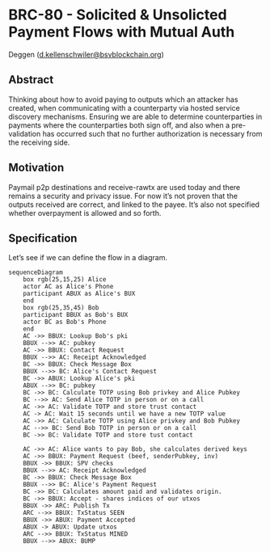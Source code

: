 # BRC-80 - Solicited & Unsolicted Payment Flows with Mutual Auth

Deggen (d.kellenschwiler@bsvblockchain.org)

## Abstract

Thinking about how to avoid paying to outputs which an attacker has created, when communicating with a counterparty via hosted service discovery mechanisms. Ensuring we are able to determine counterparties in payments where the counterparties both sign off, and also when a pre-validation has occurred such that no further authorization is necessary from the receiving side.

## Motivation

Paymail p2p destinations and receive-rawtx are used today and there remains a security and privacy issue. For now it’s not proven that the outputs received are correct, and linked to the payee. It’s also not specified whether overpayment is allowed and so forth.


## Specification

Let’s see if we can define the flow in a diagram.

```mermaid
sequenceDiagram
    box rgb(25,15,25) Alice
    actor AC as Alice's Phone
    participant ABUX as Alice's BUX
    end
    box rgb(25,35,45) Bob
    participant BBUX as Bob's BUX
    actor BC as Bob's Phone
    end
    AC ->> BBUX: Lookup Bob's pki
    BBUX -->> AC: pubkey
    AC ->> BBUX: Contact Request
    BBUX -->> AC: Receipt Acknowledged
    BC ->> BBUX: Check Message Box
    BBUX -->> BC: Alice's Contact Request
    BC ->> ABUX: Lookup Alice's pki
    ABUX -->> BC: pubkey
    BC ->> BC: Calculate TOTP using Bob privkey and Alice Pubkey
    BC -->> AC: Send Alice TOTP in person or on a call
    AC ->> AC: Validate TOTP and store trust contact
    AC -> AC: Wait 15 seconds until we have a new TOTP value
    AC ->> AC: Calculate TOTP using Alice privkey and Bob Pubkey
    AC -->> BC: Send Bob TOTP in person or on a call 
    BC ->> BC: Validate TOTP and store tust contact
    
    AC ->> AC: Alice wants to pay Bob, she calculates derived keys
    AC ->> BBUX: Payment Request (beef, senderPubkey, inv)
    BBUX ->> BBUX: SPV checks
    BBUX -->> AC: Receipt Acknowledged
    BC ->> BBUX: Check Message Box
    BBUX -->> BC: Alice's Payment Request
    BC ->> BC: Calculates amount paid and validates origin.
    BC ->> BBUX: Accept - shares indices of our utxos
    BBUX ->> ARC: Publish Tx
    ARC -->> BBUX: TxStatus SEEN
    BBUX ->> ABUX: Payment Accepted
    ABUX -> ABUX: Update utxos
    ARC -->> BBUX: TxStatus MINED
    BBUX -->> ABUX: BUMP    
```